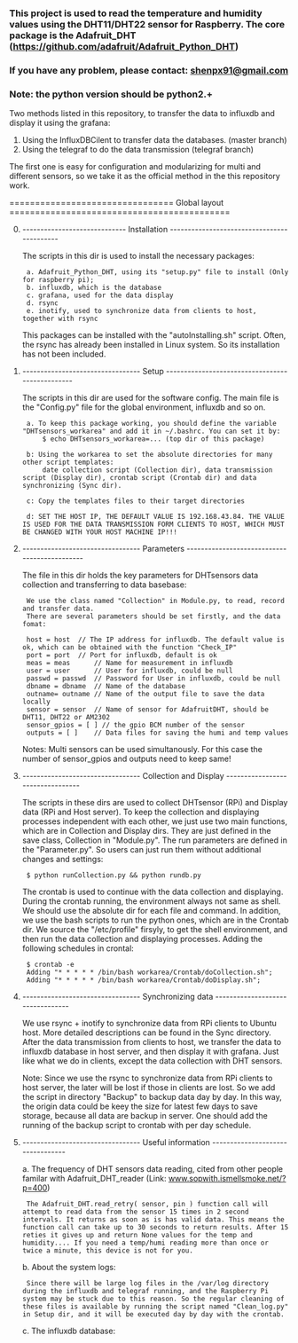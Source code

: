 ### This project is used to read the temperature and humidity values using the DHT11/DHT22 sensor for Raspberry. The core package is the Adafruit_DHT (https://github.com/adafruit/Adafruit_Python_DHT)
### If you have any problem, please contact: shenpx91@gmail.com
### Note: the python version should be python2.+

Two methods listed in this repository, to transfer the data to influxdb and display it using the grafana:

1. Using the InfluxDBCilent to transfer data the databases. (master branch)
2. Using the telegraf to do the data transmission           (telegraf branch) 

The first one is easy for configuration and modularizing for multi and different sensors,
so we take it as the official method in the this repository work.

================================ Global layout ===========================================

0. ----------------------------- Installation  -------------------------------------------

	The scripts in this dir is used to install the necessary packages:

		a. Adafruit_Python_DHT, using its "setup.py" file to install (Only for raspberry pi);
		b. influxdb, which is the database
		c. grafana, used for the data display
		d. rsync
		e. inotify, used to synchronize data from clients to host, together with rsync
	
	This packages can be installed with the "autoInstalling.sh" script. Often, the rsync has
	already been installed in Linux system. So its installation has not been included.
	

1. --------------------------------- Setup ------------------------------------------------

	The scripts in this dir are used for the software config. The main file is the "Config.py" file
	for the global environment, influxdb and so on.

		a. To keep this package working, you should define the variable "DHTsensors_workarea" and add it in ~/.bashrc. You can set it by:
			$ echo DHTsensors_workarea=... (top dir of this package)

		b: Using the workarea to set the absolute directories for many other script templates:
			date collection script (Collection dir), data transmission script (Display dir), crontab script (Crontab dir) and data synchronizing (Sync dir).

		c: Copy the templates files to their target directories

		d: SET THE HOST IP, THE DEFAULT VALUE IS 192.168.43.84. THE VALUE IS USED FOR THE DATA TRANSMISSION FORM CLIENTS TO HOST, WHICH MUST BE CHANGED WITH YOUR HOST MACHINE IP!!!


2. --------------------------------- Parameters ---------------------------------------------

	The file in this dir holds the key parameters for DHTsensors data collection and transferring to data basebase:

    	We use the class named "Collection" in Module.py, to read, record and transfer data.
    	There are several parameters should be set firstly, and the data fomat:

		host = host	 // The IP address for influxdb. The default value is ok, which can be obtained with the function "Check_IP"
		port = port	 // Port for influxdb, default is ok
		meas = meas      // Name for measurement in influxdb
		user = user      // User for influxdb, could be null
		passwd = passwd  // Password for User in influxdb, could be null
		dbname = dbname  // Name of the database
		outname= outname // Name of the output file to save the data locally
		sensor = sensor	 // Name of sensor for AdafruitDHT, should be DHT11, DHT22 or AM2302
		sensor_gpios = [ ] // the gpio BCM number of the sensor
		outputs = [ ]	 // Data files for saving the humi and temp values
	
	Notes: Multi sensors can be used simultanously. For this case the number of sensor_gpios and outputs need to keep same!


3. --------------------------------- Collection and Display ---------------------------------

	The scripts in these dirs are used to collect DHTsensor (RPi) and Display data (RPi and Host server).
	To keep the collection and displaying processes independent with each other, we just use two main functions,
	which are in Collection and Display dirs. They are just defined in the save class, Collection in "Module.py".
	The run parameters are defined in the "Parameter.py". So users can just run them without additional changes and settings:

		$ python runCollection.py && python rundb.py


	The crontab is used to continue with the data collection and displaying. During the crontab running, the environment always not same as shell. We should use the absolute dir for each file and command. In addition, we use the bash scripts to run the python ones, which are in the Crontab dir. We source the "/etc/profile" firsyly, to get the shell environment, and then run the data collection and displaying processes. Adding the following schedules in crontal:

		$ crontab -e
		Adding "* * * * * /bin/bash workarea/Crontab/doCollection.sh";
		Adding "* * * * * /bin/bash workarea/Crontab/doDisplay.sh";


4. --------------------------------- Synchronizing data  ---------------------------------

	We use rsync + inotify to synchronize data from RPi clients to Ubuntu host. More detailed descriptions can be found in the Sync directory.
	After the data transmission from clients to host, we transfer the data to influxdb database in host server, and then display it with grafana. Just like what we do in clients, except the data collection with DHT sensors.

	Note: Since we use the rsync to synchronize data from RPi clients to host server, the later will be lost if those in clients are lost. So we add the script in directory "Backup" to backup data day by day. In this way, the origin data could be keey the size for latest few days to save storage, because all data are backup in server. One should add the running of the backup script to crontab with per day schedule.



5. --------------------------------- Useful information  ---------------------------------

	a. The frequency of DHT sensors data reading, cited from other people familar with Adafruit_DHT_reader (Link:	www.sopwith.ismellsmoke.net/?p=400) 

		The Adafruit_DHT.read_retry( sensor, pin ) function call will attempt to read data from the sensor 15 times in 2 second intervals. It returns as soon as is has valid data. This means the function call can take up to 30 seconds to return results. After 15 reties it gives up and return None values for the temp and humidity.... If you need a temp/humi reading more than once or twice a minute, this device is not for you.


	b. About the system logs: 

		Since there will be large log files in the /var/log directory during the influxdb and telegraf running, and the Raspberry Pi system may be stuck due to this reason. So the regular cleaning of these files is available by running the script named "Clean_log.py" in Setup dir, and it will be executed day by day with the crontab.

	c. The influxdb database:
		




